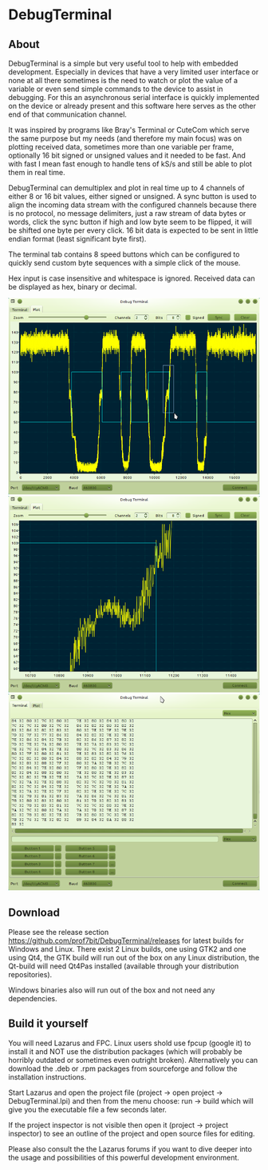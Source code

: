 DebugTerminal
=============

About
-----

DebugTerminal is a simple but very useful tool to help with embedded development. 
Especially in devices that have a very limited user interface or none at all there
sometimes is the need to watch or plot the value of a variable or even send simple 
commands to the device to assist in debugging. For this an asynchronous serial
interface is quickly implemented on the device or already present and this software
here serves as the other end of that communication channel.

It was inspired by programs like Bray's Terminal or CuteCom which serve the same
purpose but my needs (and therefore my main focus) was on plotting received data,
sometimes more than one variable per frame, optionally 16 bit signed or unsigned
values and it needed to be fast. And with fast I mean fast enough to handle tens 
of kS/s and still be able to plot them in real time.

DebugTerminal can demultiplex and plot in real time up to 4 channels of either 8 
or 16 bit values, either signed or unsigned. A sync button is used to align the
incoming data stream with the configured channels because there is no protocol,
no message delimiters, just a raw stream of data bytes or words, click the sync
button if high and low byte seem to be flipped, it will be shifted one byte per 
every click. 16 bit data is expected to be sent in little endian format (least 
significant byte first).

The terminal tab contains 8 speed buttons which can be configured to quickly
send custom byte sequences with a simple click of the mouse.

Hex input is case insensitive and whitespace is ignored. Received data can be
displayed as hex, binary or decimal.

![Screen Shot](/screenshots/DebugTerminal_01.png?raw=true "Screen shot")
![Screen Shot](/screenshots/DebugTerminal_02.png?raw=true "Screen shot")
![Screen Shot](/screenshots/DebugTerminal_03.png?raw=true "Screen shot")

Download
--------

Please see the release section https://github.com/prof7bit/DebugTerminal/releases
for latest builds for Windows and Linux. There exist 2 Linux builds, one using
GTK2 and one using Qt4, the GTK build will run out of the box on any Linux 
distribution, the Qt-build will need Qt4Pas installed (available through your
distribution repositories). 

Windows binaries also will run out of the box and not need any dependencies.


Build it yourself
-----------------

You will need Lazarus and FPC. Linux users shold use fpcup (google it) to install
it and NOT use the distribution packages (which will probably be horribly outdated
or sometimes even outright broken). Alternatively you can download the .deb or .rpm
packages from sourceforge and follow the installation instructions.

Start Lazarus and open the project file (project -> open project -> DebugTerminal.lpi) 
and then from the menu choose: run -> build which will give you the executable file
a few seconds later.

If the project inspector is not visible then open it (project -> project inspector) 
to see an outline of the project and open source files for editing. 

Please also consult the the Lazarus forums if you want to dive deeper into the usage 
and possibilities of this powerful development environment.

